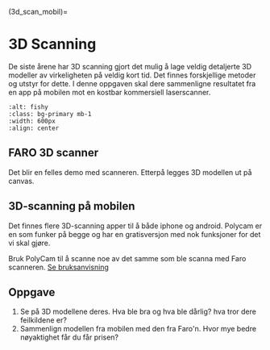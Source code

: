 (3d_scan_mobil)=
# 3D Scanning

De siste årene har 3D scanning gjort det mulig å lage veldig detaljerte 3D modeller av virkeligheten på veldig kort tid. Det finnes forskjellige metoder og utstyr for dette. I denne oppgaven skal dere sammenligne resultatet fra en app på mobilen mot en kostbar kommersiell laserscanner.

```{image} ../bilder/frukt.png
:alt: fishy
:class: bg-primary mb-1
:width: 600px
:align: center
```


## FARO 3D scanner

Det blir en felles demo med scanneren. Etterpå legges 3D modellen ut på canvas.


## 3D-scanning på mobilen

Det finnes flere 3D-scanning apper til å både iphone og android. Polycam er en som funker på begge og har en gratisversjon med nok funksjoner for det vi skal gjøre.

Bruk PolyCam til å scanne noe av det samme som ble scanna med Faro scanneren. [Se bruksanvisning](../bruksanvisninger/polycam.md)


## Oppgave
1. Se på 3D modellene deres. Hva ble bra og hva ble dårlig? hva tror dere feilkildene er?
2. Sammenlign modellen fra mobilen med den fra Faro'n. Hvor mye bedre nøyaktighet får du får prisen?
